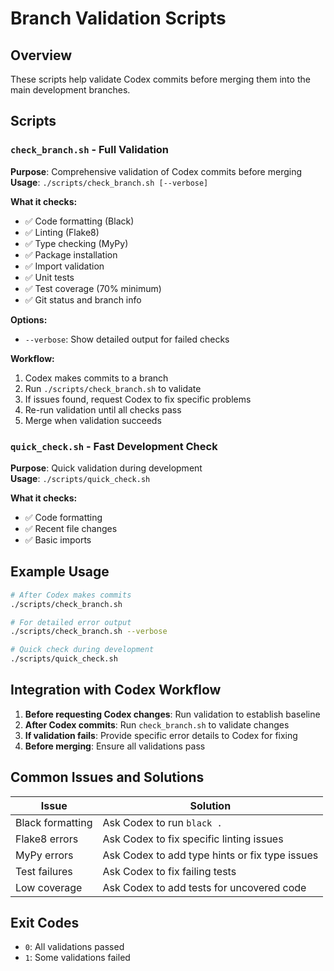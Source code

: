 # Branch Validation Scripts

## Overview
These scripts help validate Codex commits before merging them into the main development branches.

## Scripts

### `check_branch.sh` - Full Validation
**Purpose**: Comprehensive validation of Codex commits before merging  
**Usage**: `./scripts/check_branch.sh [--verbose]`

**What it checks:**
- ✅ Code formatting (Black)
- ✅ Linting (Flake8) 
- ✅ Type checking (MyPy)
- ✅ Package installation
- ✅ Import validation
- ✅ Unit tests
- ✅ Test coverage (70% minimum)
- ✅ Git status and branch info

**Options:**
- `--verbose`: Show detailed output for failed checks

**Workflow:**
1. Codex makes commits to a branch
2. Run `./scripts/check_branch.sh` to validate
3. If issues found, request Codex to fix specific problems
4. Re-run validation until all checks pass
5. Merge when validation succeeds

### `quick_check.sh` - Fast Development Check
**Purpose**: Quick validation during development  
**Usage**: `./scripts/quick_check.sh`

**What it checks:**
- ✅ Code formatting
- ✅ Recent file changes
- ✅ Basic imports

## Example Usage

```bash
# After Codex makes commits
./scripts/check_branch.sh

# For detailed error output
./scripts/check_branch.sh --verbose

# Quick check during development
./scripts/quick_check.sh
```

## Integration with Codex Workflow

1. **Before requesting Codex changes**: Run validation to establish baseline
2. **After Codex commits**: Run `check_branch.sh` to validate changes
3. **If validation fails**: Provide specific error details to Codex for fixing
4. **Before merging**: Ensure all validations pass

## Common Issues and Solutions

| Issue | Solution |
|-------|----------|
| Black formatting | Ask Codex to run `black .` |
| Flake8 errors | Ask Codex to fix specific linting issues |
| MyPy errors | Ask Codex to add type hints or fix type issues |
| Test failures | Ask Codex to fix failing tests |
| Low coverage | Ask Codex to add tests for uncovered code |

## Exit Codes

- `0`: All validations passed
- `1`: Some validations failed
